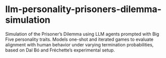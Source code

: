 # llm-personality-prisoners-dilemma-simulation
Simulation of the Prisoner’s Dilemma using LLM agents prompted with Big Five personality traits. Models one-shot and iterated games to evaluate alignment with human behavior under varying termination probabilities, based on Dal Bó and Fréchette’s experimental setup.
